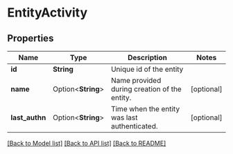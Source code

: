 # EntityActivity

## Properties

Name | Type | Description | Notes
------------ | ------------- | ------------- | -------------
**id** | **String** | Unique id of the entity | 
**name** | Option<**String**> | Name provided during creation of the entity. | [optional]
**last_authn** | Option<**String**> | Time when the entity was last authenticated. | [optional]

[[Back to Model list]](../README.md#documentation-for-models) [[Back to API list]](../README.md#documentation-for-api-endpoints) [[Back to README]](../README.md)


